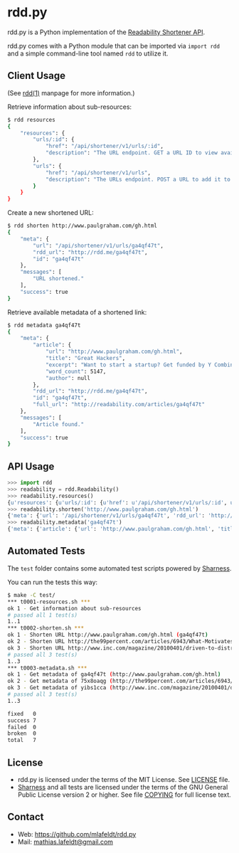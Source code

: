 rdd.py
======

rdd.py is a Python implementation of the [Readability Shortener API].

rdd.py comes with a Python module that can be imported via `import rdd` and a
simple command-line tool named `rdd` to utilize it.


Client Usage
------------

(See [rdd(1)] manpage for more information.)

Retrieve information about sub-resources:

```sh
$ rdd resources
{
    "resources": {
        "urls/:id": {
            "href": "/api/shortener/v1/urls/:id",
            "description": "The URL endpoint. GET a URL ID to view available metadata of a shortened link."
        },
        "urls": {
            "href": "/api/shortener/v1/urls",
            "description": "The URLs endpoint. POST a URL to add it to the shortener."
        }
    }
}
```

Create a new shortened URL:

```sh
$ rdd shorten http://www.paulgraham.com/gh.html
{
    "meta": {
        "url": "/api/shortener/v1/urls/ga4qf47t",
        "rdd_url": "http://rdd.me/ga4qf47t",
        "id": "ga4qf47t"
    },
    "messages": [
        "URL shortened."
    ],
    "success": true
}
```

Retrieve available metadata of a shortened link:

```sh
$ rdd metadata ga4qf47t
{
    "meta": {
        "article": {
            "url": "http://www.paulgraham.com/gh.html",
            "title": "Great Hackers",
            "excerpt": "Want to start a startup? Get funded by Y Combinator . July 2004 (This essay is derived from a talk at Oscon 2004.) A few months ago I finished a new book , and in reviews I keep noticing words like&hellip;",
            "word_count": 5147,
            "author": null
        },
        "rdd_url": "http://rdd.me/ga4qf47t",
        "id": "ga4qf47t",
        "full_url": "http://readability.com/articles/ga4qf47t"
    },
    "messages": [
        "Article found."
    ],
    "success": true
}
```


API Usage
---------

```python
>>> import rdd
>>> readability = rdd.Readability()
>>> readability.resources()
{u'resources': {u'urls/:id': {u'href': u'/api/shortener/v1/urls/:id', u'description': u'The URL endpoint. GET a URL ID to view available metadata of a shortened link.'}, u'urls': {u'href': u'/api/shortener/v1/urls', u'description': u'The URLs endpoint. POST a URL to add it to the shortener.'}}}
>>> readability.shorten('http://www.paulgraham.com/gh.html')
{'meta': {'url': '/api/shortener/v1/urls/ga4qf47t', 'rdd_url': 'http://rdd.me/ga4qf47t', 'id': 'ga4qf47t'}, 'messages': ['URL shortened.'], 'success': True}
>>> readability.metadata('ga4qf47t')
{'meta': {'article': {'url': 'http://www.paulgraham.com/gh.html', 'title': 'Great Hackers', 'excerpt': 'Want to start a startup? Get funded by Y Combinator . July 2004 (This essay is derived from a talk at Oscon 2004.) A few months ago I finished a new book , and in reviews I keep noticing words like&hellip;', 'word_count': 5147, 'author': None}, 'rdd_url': 'http://rdd.me/ga4qf47t', 'id': 'ga4qf47t', 'full_url': 'http://readability.com/articles/ga4qf47t'}, 'messages': ['Article found.'], 'success': True}
```


Automated Tests
---------------

The `test` folder contains some automated test scripts powered by [Sharness].

You can run the tests this way:

```sh
$ make -C test/
*** t0001-resources.sh ***
ok 1 - Get information about sub-resources
# passed all 1 test(s)
1..1
*** t0002-shorten.sh ***
ok 1 - Shorten URL http://www.paulgraham.com/gh.html (ga4qf47t)
ok 2 - Shorten URL http://the99percent.com/articles/6943/What-Motivates-Us-To-Do-Great-Work (75x8oaqg)
ok 3 - Shorten URL http://www.inc.com/magazine/20100401/driven-to-distraction.html (yibs1cca)
# passed all 3 test(s)
1..3
*** t0003-metadata.sh ***
ok 1 - Get metadata of ga4qf47t (http://www.paulgraham.com/gh.html)
ok 2 - Get metadata of 75x8oaqg (http://the99percent.com/articles/6943/What-Motivates-Us-To-Do-Great-Work)
ok 3 - Get metadata of yibs1cca (http://www.inc.com/magazine/20100401/driven-to-distraction.html)
# passed all 3 test(s)
1..3

fixed   0
success 7
failed  0
broken  0
total   7
```


License
-------

* rdd.py is licensed under the terms of the MIT License. See [LICENSE] file.
* [Sharness] and all tests are licensed under the terms of the GNU General
  Public License version 2 or higher. See file [COPYING] for full license text.


Contact
-------

* Web: <https://github.com/mlafeldt/rdd.py>
* Mail: <mathias.lafeldt@gmail.com>


[COPYING]: https://github.com/mlafeldt/rdd.py/blob/master/test/COPYING
[LICENSE]: https://github.com/mlafeldt/rdd.py/blob/master/LICENSE
[Readability Shortener API]: https://www.readability.com/publishers/rdd
[Sharness]: https://github.com/mlafeldt/Sharness
[rdd(1)]: http://mlafeldt.github.com/rdd.py/rdd.1.html
